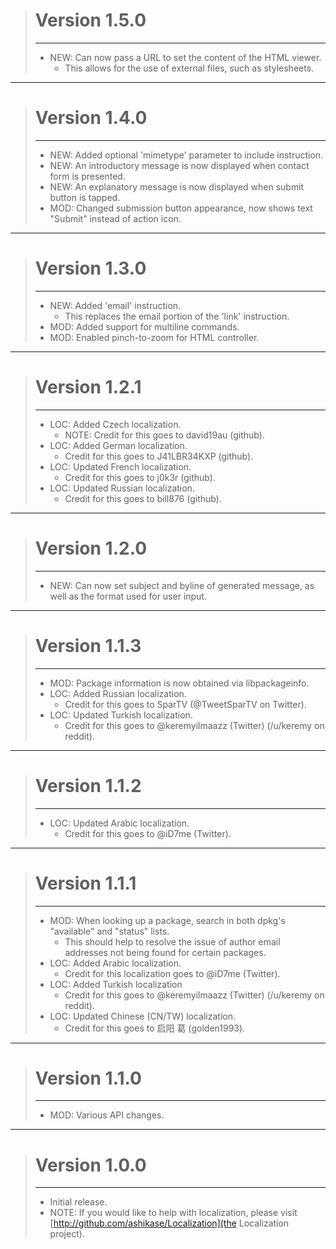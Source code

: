 > # Version 1.5.0
> - - -
> * NEW: Can now pass a URL to set the content of the HTML viewer.
>     * This allows for the use of external files, such as stylesheets.

- - -

> # Version 1.4.0
> - - -
> * NEW: Added optional 'mimetype' parameter to include instruction.
> * NEW: An introductory message is now displayed when contact form is presented.
> * NEW: An explanatory message is now displayed when submit button is tapped.
> * MOD: Changed submission button appearance, now shows text "Submit" instead of action icon.

- - -

> # Version 1.3.0
> - - -
> * NEW: Added 'email' instruction.
>     * This replaces the email portion of the 'link' instruction.
> * MOD: Added support for multiline commands.
> * MOD: Enabled pinch-to-zoom for HTML controller.

- - -

> # Version 1.2.1
> - - -
> * LOC: Added Czech localization.
>     * NOTE: Credit for this goes to david19au (github).
> * LOC: Added German localization.
>     * Credit for this goes to J41LBR34KXP (github).
> * LOC: Updated French localization.
>     * Credit for this goes to j0k3r (github).
> * LOC: Updated Russian localization.
>     * Credit for this goes to bill876 (github).

- - -

> # Version 1.2.0
> - - -
> * NEW: Can now set subject and byline of generated message, as well as the format used for user input.

- - -

> # Version 1.1.3
> - - -
> * MOD: Package information is now obtained via libpackageinfo.
> * LOC: Added Russian localization.
>     * Credit for this goes to SparTV (@TweetSparTV on Twitter).
> * LOC: Updated Turkish localization.
>     * Credit for this goes to @keremyilmaazz (Twitter) (/u/keremy on reddit).

- - -

> # Version 1.1.2
> - - -
> * LOC: Updated Arabic localization.
>     * Credit for this goes to @iD7me (Twitter).

- - -

> # Version 1.1.1
> - - -
> * MOD: When looking up a package, search in both dpkg's "available" and "status" lists.
>     * This should help to resolve the issue of author email addresses not being found for certain packages.
> * LOC: Added Arabic localization.
>     * Credit for this localization goes to @iD7me (Twitter).
> * LOC: Added Turkish localization
>     * Credit for this goes to @keremyilmaazz (Twitter) (/u/keremy on reddit).
> * LOC: Updated Chinese (CN/TW) localization.
>     * Credit for this goes to 启阳 葛 (golden1993).

- - -

> # Version 1.1.0
> - - -
> * MOD: Various API changes.

- - -

> # Version 1.0.0</div>
> - - -
> * Initial release.
> * NOTE: If you would like to help with localization, please visit [http://github.com/ashikase/Localization](the Localization project).
